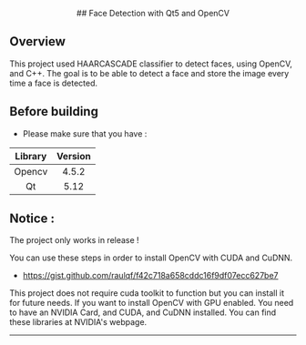 <p align = "center">
       ## Face Detection with Qt5 and OpenCV
</p>

## Overview 

This project used HAARCASCADE classifier to detect faces, using OpenCV, and C++.
The goal is to be able to detect a face and store the image every time a face is detected.

## Before building 

- Please make sure that you have :

<div align="center">
       
| Library | Version|
|:---:| :---: |
| Opencv | 4.5.2 |
| Qt | 5.12

</div>

## Notice :
The project only works in release !

You can use these steps in order to install OpenCV with CUDA and CuDNN. 
- https://gist.github.com/raulqf/f42c718a658cddc16f9df07ecc627be7

This project does not require cuda toolkit to function but you can install it for future needs. If you want to install OpenCV 
with GPU enabled. You need to have an NVIDIA Card, and CUDA, and CuDNN installed.
You can find these libraries at NVIDIA's webpage.

<p align="center">
 
*******************************************************************************************************************
</p>
